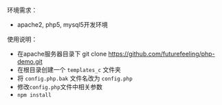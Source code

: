 环境需求：
- apache2, php5, mysql5开发环境

使用说明：
- 在apache服务器目录下 git clone https://github.com/futurefeeling/php-demo.git
- 在根目录创建一个 `templates_c` 文件夹
- 将 `config.php.bak` 文件名改为 `config.php`
- 修改`config.php`文件中相关参数
- `npm install`
